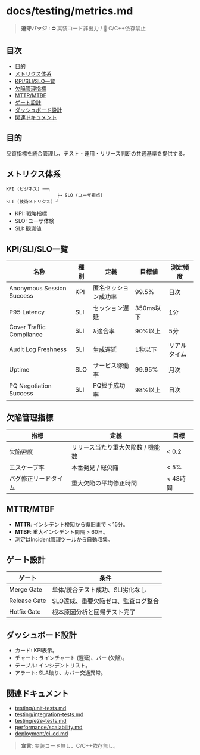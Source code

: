 # docs/testing/metrics.md

> **遵守バッジ** : :no_entry: 実装コード非出力 / :no_entry_sign: C/C++依存禁止

## 目次
- [目的](#目的)
- [メトリクス体系](#メトリクス体系)
- [KPI/SLI/SLO一覧](#kpislislo一覧)
- [欠陥管理指標](#欠陥管理指標)
- [MTTR/MTBF](#mttrmtbf)
- [ゲート設計](#ゲート設計)
- [ダッシュボード設計](#ダッシュボード設計)
- [関連ドキュメント](#関連ドキュメント)

## 目的
品質指標を統合管理し、テスト・運用・リリース判断の共通基準を提供する。

## メトリクス体系
```
KPI (ビジネス) ──┐
                   ├→ SLO (ユーザ視点)
SLI (技術メトリクス) ┘
```
- KPI: 戦略指標
- SLO: ユーザ体験
- SLI: 観測値

## KPI/SLI/SLO一覧
| 名称 | 種別 | 定義 | 目標値 | 測定頻度 |
|------|------|------|--------|----------|
| Anonymous Session Success | KPI | 匿名セッション成功率 | 99.5% | 日次 |
| P95 Latency | SLI | セッション遅延 | 350ms以下 | 1分 |
| Cover Traffic Compliance | SLI | λ適合率 | 90%以上 | 5分 |
| Audit Log Freshness | SLI | 生成遅延 | 1秒以下 | リアルタイム |
| Uptime | SLO | サービス稼働率 | 99.95% | 月次 |
| PQ Negotiation Success | SLI | PQ握手成功率 | 98%以上 | 日次 |

## 欠陥管理指標
| 指標 | 定義 | 目標 |
|------|------|------|
| 欠陥密度 | リリース当たり重大欠陥数 / 機能数 | < 0.2 |
| エスケープ率 | 本番発見 / 総欠陥 | < 5% |
| バグ修正リードタイム | 重大欠陥の平均修正時間 | < 48時間 |

## MTTR/MTBF
- **MTTR**: インシデント検知から復旧まで < 15分。
- **MTBF**: 重大インシデント間隔 > 60日。
- 測定はIncident管理ツールから自動収集。

## ゲート設計
| ゲート | 条件 |
|--------|------|
| Merge Gate | 単体/統合テスト成功、SLI劣化なし |
| Release Gate | SLO達成、重要欠陥ゼロ、監査ログ整合 |
| Hotfix Gate | 根本原因分析と回帰テスト完了 |

## ダッシュボード設計
- カード: KPI表示。
- チャート: ラインチャート (遅延)、バー (欠陥)。
- テーブル: インシデントリスト。
- アラート: SLA破り、カバー交通異常。

## 関連ドキュメント
- [testing/unit-tests.md](./unit-tests.md)
- [testing/integration-tests.md](./integration-tests.md)
- [testing/e2e-tests.md](./e2e-tests.md)
- [performance/scalability.md](../performance/scalability.md)
- [deployment/ci-cd.md](../deployment/ci-cd.md)

> **宣言**: 実装コード無し、C/C++依存無し。
